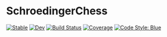 # SchroedingerChess

[![Stable](https://img.shields.io/badge/docs-stable-blue.svg)](https://gdalle.github.io/SchroedingerChess.jl/stable)
[![Dev](https://img.shields.io/badge/docs-dev-blue.svg)](https://gdalle.github.io/SchroedingerChess.jl/dev)
[![Build Status](https://github.com/gdalle/SchroedingerChess.jl/workflows/CI/badge.svg)](https://github.com/gdalle/SchroedingerChess.jl/actions)
[![Coverage](https://codecov.io/gh/gdalle/SchroedingerChess.jl/branch/master/graph/badge.svg)](https://codecov.io/gh/gdalle/SchroedingerChess.jl)
[![Code Style: Blue](https://img.shields.io/badge/code%20style-blue-4495d1.svg)](https://github.com/invenia/BlueStyle)
